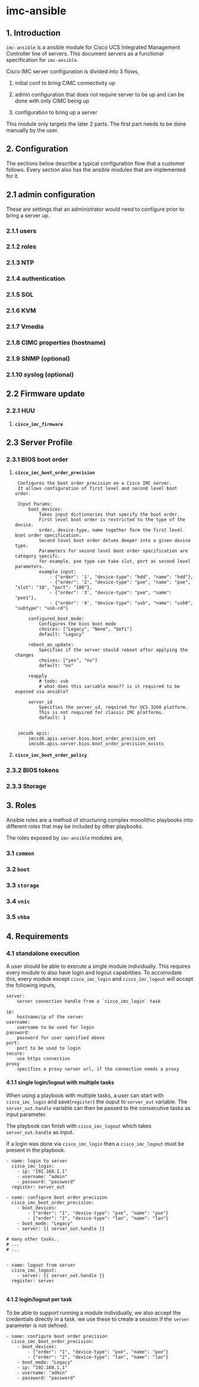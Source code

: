 # imc-ansible

## 1. Introduction
`imc-ansible` is a ansible module for Cisco UCS Integrated Management Controller line of servers. This document servers as a functional specification for `imc-ansible`.

Cisco IMC server configuration is divided into 3 flows,

1. initial conf to bring CIMC connectivity up

1. admin configuration that does not require server to be up and can be done with only CIMC being up

1. configuration to bring up a server


This module only targets the later 2 parts. The first part needs to be done manually by the user.


## 2. Configuration
The sections below describe a typical configuration flow that a customer follows. Every section also has the ansible modules that are implemented for it.

## 2.1 admin configuration
These are settings that an administrator would need to configure prior to bring a server up.

### 2.1.1 users

### 2.1.2 roles

### 2.1.3 NTP

### 2.1.4 authentication

### 2.1.5 SOL

### 2.1.6 KVM

### 2.1.7 Vmedia

### 2.1.8 CIMC properties (hostname)

### 2.1.9 SNMP (optional)

### 2.1.10 syslog (optional)



## 2.2 Firmware update

### 2.2.1 HUU

1. **`cisco_imc_firmware`**


## 2.3 Server Profile

### 2.3.1 BIOS boot order

1. **`cisco_imc_boot_order_precision`**

		Configures the boot order precision on a Cisco IMC server. 
		It allows configuration of first level and second level boot order.
		
		Input Params:
			boot_devices:
				Takes input dictionaries that specify the boot order.
				First level boot order is restricted to the type of the device.
				order, device-type, name together form the first level boot order specification. 
				Second level boot order delves deeper into a given device type.
				Parameters for second level boot order specification are category specifc.
				for example, pxe type can take slot, port as second level parameters.
				example input:
					- {"order": '1', "device-type": "hdd", "name": "hdd"},                    
    				- {"order": '2', "device-type": "pxe", "name": "pxe", "slot": "10", "port": "100"},
    				- {"order": '3', "device-type": "pxe", "name": "pxe1"},                   
    				- {"order": '4', "device-type": "usb", "name": "usb0", "subtype": "usb-cd"}

			configured_boot_mode:
				Configures the bios boot mode
				choices: ["Legacy", "None", "Uefi"]
				default: "Legacy"

			reboot_on_update:
				Specifies if the server should reboot after applying the changes
				choices: ["yes", "no"]
				default: "no"

			reapply
				# todo: vvb
				# what does this variable mean?? is it required to be exposed via ansible?
				
			server_id
				Specifies the server_id, required for UCS 3260 platform. 
				This is not required for classic IMC platforms.
				default: 1


		imcsdk apis:
			imcsdk.apis.server.bios.boot_order_precision_set
			imcsdk.apis.server.bios.boot_order_precision_exists								
		
1. **`cisco_imc_boot_order_policy`**



### 2.3.2 BIOS tokens



### 2.3.3 Storage



## 3. Roles
Ansible roles are a method of structuring complex monolithic playbooks into different roles that may be included by other playbooks.

The roles exposed by `imc-ansible` modules are,

### 3.1 `common`

### 3.2 `boot`

### 3.3 `storage`

### 3.4 `vnic`

### 3.5 `vhba`




## 4. Requirements

### 4.1 standalone execution
A user should be able to execute a single module individually. This requires every module to also have login and logout capabilities. To accomodate this, every module except `cisco_imc_login` and `cisco_imc_logout` will accept the following inputs,

```
server:
	server connection handle from a `cisco_imc_login` task
```	
	

```
ip:
	hostname/ip of the server
username:
	username to be used for login
password:
	password for user specified above
port:
	port to be used to login
secure:
	use https connection
proxy
	specifies a proxy server url, if the connection needs a proxy
```

#### 4.1.1 single login/logout with multiple tasks
When using a playbook with multiple tasks, a user can start with `cisco_imc_login` and save(`register`) the ouput to `server_out` variable. The `server_out.handle` variable can then be passed to the consecutive tasks as input parameter. 

The playbook can finish with `cisco_imc_logout` which takes `server_out.handle` as input.

If a login was done via `cisco_imc_login` then a `cisco_imc_logout` must be present in the playbook.

```
- name: login to server
  cisco_imc_login:
    - ip: "192.168.1.1"
    - username: "admin"
    - password: "password"
  register: server_out

- name: configure boot order precision
  cisco_imc_boot_order_precision:
    - boot_devices:
        - {"order": "1", "device-type": "pxe", "name": "pxe"}
        - {"order": "2", "device-type": "lan", "name": "lan"}
    - boot_mode: "Legacy"
    - server: {{ server_out.handle }}

# many other tasks..
# ...
# ...


- name: logout from server
  cisco_imc_logout:
    - server: {{ server_out.handle }}
  register: server
    
```


#### 4.1.2 login/logout per task
To be able to support running a module individually, we also accept the credentials directly in a task. we use these to create a session if the `server` parameter is not defined.

```
- name: configure boot order precision
  cisco_imc_boot_order_precision:
    - boot_devices:
        - {"order": "1", "device-type": "pxe", "name": "pxe"}
        - {"order": "2", "device-type": "lan", "name": "lan"}
    - boot_mode: "Legacy"
    - ip: "192.168.1.1"
    - username: "admin"
    - password: "password"
```

